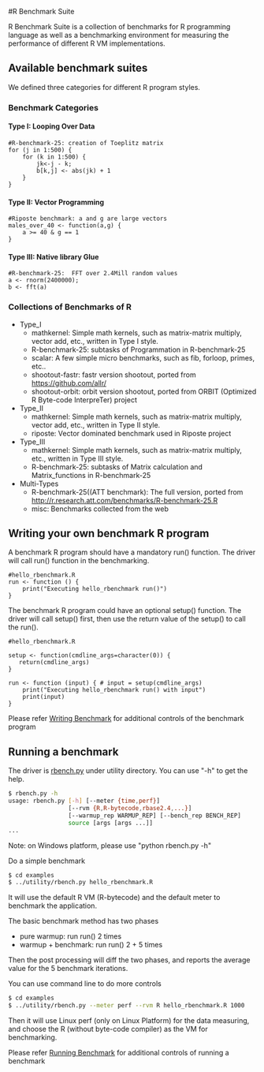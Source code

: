 #R Benchmark Suite

R Benchmark Suite is a collection of benchmarks for R programming language as well as a benchmarking environment for measuring the performance of different R VM implementations.

## Available benchmark suites

We defined three categories for different R program styles.

### Benchmark Categories

#### Type I: Looping Over Data

```
#R-benchmark-25: creation of Toeplitz matrix
for (j in 1:500) {
    for (k in 1:500) {
        jk<-j - k;
        b[k,j] <- abs(jk) + 1
    }
}
```

#### Type II: Vector Programming

```
#Riposte benchmark: a and g are large vectors
males_over_40 <- function(a,g) {
    a >= 40 & g == 1
}
```

#### Type III:  Native library Glue

```
#R-benchmark-25:  FFT over 2.4Mill random values
a <- rnorm(2400000);
b <- fft(a)
```

### Collections of Benchmarks of R
- Type_I
  + mathkernel: Simple math kernels, such as matrix-matrix multiply, vector add, etc., written in Type I style.
  + R-benchmark-25: subtasks of Programmation in R-benchmark-25
  + scalar: A few simple micro benchmarks, such as fib, forloop, primes, etc..
  + shootout-fastr: fastr version shootout, ported from https://github.com/allr/
  + shootout-orbit: orbit version shootout, ported from ORBIT (Optimized R Byte-code InterpreTer) project
- Type_II
  + mathkernel: Simple math kernels, such as matrix-matrix multiply, vector add, etc., written in Type II style.
  + riposte: Vector dominated benchmark used in Riposte project
- Type_III
  + mathkernel: Simple math kernels, such as matrix-matrix multiply, etc., written in Type III style.
  + R-benchmark-25: subtasks of Matrix calculation and Matrix_functions in R-benchmark-25
- Multi-Types
  + R-benchmark-25((ATT benchmark): The full version, ported from http://r.research.att.com/benchmarks/R-benchmark-25.R
  + misc: Benchmarks collected from the web


## Writing your own benchmark R program

A benchmark R program should have a mandatory run() function. The driver will call run() function in the benchmarking.
```
#hello_rbenchmark.R
run <- function () {
    print("Executing hello_rbenchmark run()")
}
```

The benchmark R program could have an optional setup() function. The driver will call setup() first, then use the return value of the setup() to call the run().
```
#hello_rbenchmark.R

setup <- function(cmdline_args=character(0)) {
   return(cmdline_args)
}

run <- function (input) { # input = setup(cmdline_args)
    print("Executing hello_rbenchmark run() with input")
    print(input)
}
```

Please refer [Writing Benchmark](docs/writting_benchmark.md) for additional controls of the benchmark program

## Running a benchmark

The driver is [rbench.py](utility/rbench.py) under utility directory. You can use "-h" to get the help.
```bash
$ rbench.py -h
usage: rbench.py [-h] [--meter {time,perf}]
                 [--rvm {R,R-bytecode,rbase2.4,...}]
                 [--warmup_rep WARMUP_REP] [--bench_rep BENCH_REP]
                 source [args [args ...]]
...
```

Note: on Windows platform, please use "python rbench.py -h"

Do a simple benchmark
```bash
$ cd examples
$ ../utility/rbench.py hello_rbenchmark.R
```

It will use the default R VM (R-bytecode) and the default meter to benchmark the application. 

The basic benchmark method has two phases
- pure warmup: run run() 2 times
- warmup + benchmark: run run() 2 + 5 times

Then the post processing will diff the two phases, and reports the average value for the 5 benchmark iterations.

You can use command line to do more controls
```bash
$ cd examples
$ ../utility/rbench.py --meter perf --rvm R hello_rbenchmark.R 1000
```

Then it will use Linux perf (only on Linux Platform) for the data measuring, and choose the R (without byte-code compiler) as the VM for benchmarking.

Please refer [Running Benchmark](docs/running_benchmark.md) for additional controls of running a benchmark


